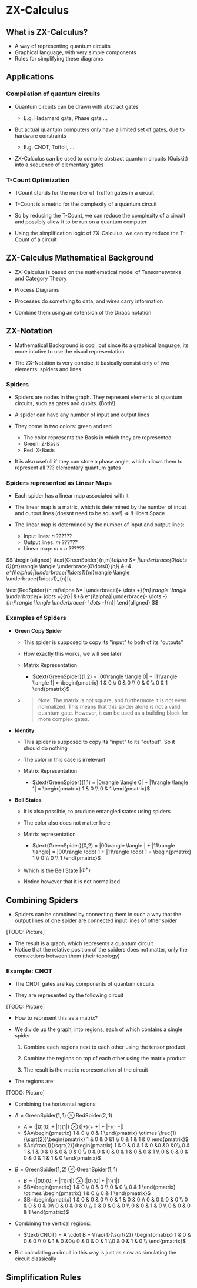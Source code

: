 # ZX-Calculus

## What is ZX-Calculus?

+ A way of representing quantum circuits
+ Graphical language, with very simple components
+ Rules for simplifying these diagrams

## Applications

### Compilation of quantum circuits

+ Quantum circuits can be drawn with abstract gates
  + E.g. Hadamard gate, Phase gate ...

+ But actual quantum computers only have a limited set of gates, due to hardware constraints
  + E.g. CNOT, Toffoli, ...

+ ZX-Calculus can be used to compile abstract quantum circuits (Quiskit) into a sequence of elementary gates

### T-Count Optimization

+ TCount stands for the number of Troffoli gates in a circuit

+ T-Count is a metric for the complexity of a quantum circuit

+ So by reducing the T-Count, we can reduce the complexity of a circuit
  and possibly allow it to be run on a quantum computer

+ Using the simplification logic of ZX-Calculus, we can try reduce the T-Count of a circuit

## ZX-Calculus Mathematical Background

+ ZX-Calculus is based on the mathematical model of Tensornetworks and Category Theory
+ Process Diagrams
+ Processes do something to data, and wires carry information

+ Combine them using an extension of the Diraac notation

## ZX-Notation

+ Mathematical Background is cool, but since its a graphical language, its more intutive to use the visual representation

+ The ZX-Notation is very concise, it basically consist only of two elements: spiders and lines.

### Spiders

+ Spiders are nodes in the graph. They represent elements of quantum circuits, such as gates and qubits. (Both!)

+ A spider can have any number of input and output lines

+ They come in two colors: green and red
  + The color represents the Basis in which they are represented
  + Green: Z-Basis
  + Red: X-Basis

+ It is also usefull if they can store a phase angle, which allows them to represent all ??? elementary quantum gates

### Spiders represented as Linear Maps

+ Each spider has a linear map associated with it

+ The linear map is a matrix, which is determined by the number of input and output lines (doesnt need to be square!) => !Hilbert Space

+ The linear map is determined by the number of input and output lines:
  + Input lines: $n$ ??????
  + Output lines: $m$ ??????
  + Linear map: $m \times n$ ??????

$$
\begin{aligned}
\text{GreenSpider}(n,m)_\alpha &= |\underbrace{0\dots 0}_{m}\rangle \langle \underbrace{0\dots0}_{n}| &+& e^{i\alpha}|\underbrace{1\dots1}_{m}\rangle \langle \underbrace{1\dots1}_{n}|\\

\text{RedSpider}(n,m)\alpha &= |\underbrace{+ \dots +}_{m}\rangle \langle \underbrace{+ \dots +}_{n}| &+& e^{i\alpha}|\underbrace{- \dots -}_{m}\rangle \langle \underbrace{- \dots -}_{n}|
\end{aligned}
$$

### Examples of Spiders

+ **Green Copy Spider**
  + This spider is supposed to copy its "input" to both of its "outputs"
  + How exactly this works, we will see later

  + Matrix Representation

    + $\text{GreenSpider}(1,2) = |00\rangle \langle 0| + |11\rangle \langle 1| = \begin{pmatrix} 1 & 0 \\ 0 & 0 \\ 0 & 0 \\ 0 & 1 \end{pmatrix}$

  + >Note: The matrix is not square, and furthermore it is not even normalized. This means that this spider alone is not a valid quantum gate. However, it can be used as a building block for more complex gates.

+ **Identity**
  + This spider is supposed to copy its "input" to its "output". So it should do nothing

  + The color in this case is irrelevant

  + Matrix Representation

    + $\text{GreenSpider}(1,1) = |0\rangle \langle 0| + |1\rangle \langle 1| = \begin{pmatrix} 1 & 0 \\ 0 & 1 \end{pmatrix}$

+ **Bell States**

  + It is also possible, to pruduce entangled states using spiders

  + The color also does not matter here

  + Matrix representation
  
    + $\text{GreenSpider}(0,2) = |00\rangle \langle | + |11\rangle \langle| = |00\rangle \cdot 1 + |11\rangle \cdot 1 = \begin{pmatrix} 1 \\ 0 \\ 0 \\ 1 \end{pmatrix}$

  + Which is the Bell State $|\Phi^+\rangle$
  
  + Notice however that it is not normalized

## Combining Spiders

+ Spiders can be combined by connecting them in such a way that the output lines of one spider are connected input lines of other spider

[TODO: Picture]

+ The result is a graph, which represents a quantum circuit
+ Notice that the relative position of the spiders does not matter, only the connections between them (their topology)

### Example: CNOT

+ The CNOT gates are key components of quantum circuits

+ They are represented by the following circuit

[TODO: Picture]

+ How to represent this as a matrix?

+ We divide up the graph, into regions, each of which contains a single spider

  1. Combine each regions next to each other using the tensor product

  2. Combine the regions on top of each other using the matrix product

  3. The result is the matrix representation of the circuit

+ The regions are:

[TODO: Picture]

+ Combining the horizontal regions:

+ $A=\text{GreenSpider}(1,1) \otimes \text{RedSpider}(2,1)$
  + $A=(|0\rangle \langle 0| + |1\rangle \langle 1|) \otimes (|\text{+}\rangle \langle \text{+ +}| + |\text{-}\rangle \langle \text{- -}|)$
  + $A=\begin{pmatrix} 1 & 0 \\ 0 & 1 \end{pmatrix} \otimes \frac{1}{\sqrt{2}}\begin{pmatrix} 1 & 0 & 0 &1 \\ 0 & 1 & 1 & 0 \end{pmatrix}$
  + $A=\frac{1}{\sqrt{2}}\begin{pmatrix} 1 & 0 & 0 & 1 & 0 &0 &0 &0\\ 0 & 1 & 1 & 0 & 0 & 0 & 0 & 0 \\ 0 & 0 & 0 & 0 & 1 & 0 & 0 & 1 \\ 0 & 0 & 0 & 0 & 0 & 1 & 1 & 0 \end{pmatrix}$

+ $B=\text{GreenSpider}(1,2) \otimes \text{GreenSpider}(1,1)$
  + $B=(|00\rangle \langle 0| + |11\rangle \langle 1|) \otimes (|0\rangle \langle 0| + |1\rangle \langle 1|)$
  + $B=\begin{pmatrix} 1 & 0 \\ 0 & 0 \\ 0 & 0 \\ 0 & 1 \end{pmatrix} \otimes \begin{pmatrix} 1 & 0 \\ 0 & 1 \end{pmatrix}$
  + $B=\begin{pmatrix} 1 & 0 & 0 & 0 \\ 0 & 1 & 0 & 0 \\ 0 & 0 & 0 & 0 \\ 0 & 0 & 0 & 0\\ 0 & 0 & 0 & 0 \\ 0 & 0 & 0 & 0 \\ 0 & 0 & 1 & 0 \\ 0 & 0 & 0 & 1 \end{pmatrix}$

+ Combining the vertical regions:
  + $\text{CNOT} = A \cdot B = \frac{1}{\sqrt{2}} \begin{pmatrix} 1 & 0 & 0 & 0 \\ 0 & 1 & 0 &0\\ 0 & 0 & 0 & 1 \\0 & 0 & 1 & 0 \\ \end{pmatrix}$

+ But calculating a circuit in this way is just as slow as simulating the circuit classically

## Simplification Rules
